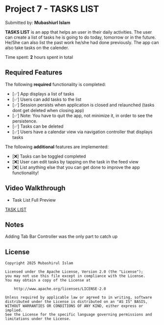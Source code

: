 # Project 7 - **TASKS LIST**

Submitted by: **Mubashiurl Islam**

**TASKS LIST** is an app that helps an user in their daily activities. The user can create a list of tasks he is going to do today, tomorrow or in the future. He/She can also list the past work he/she had done previously. The app can also take tasks on the calender. 

Time spent: **2** hours spent in total

## Required Features

The following **required** functionality is completed:

- [✅] App displays a list of tasks
- [✅] Users can add tasks to the list
- [✅] Session persists when application is closed and relaunched (tasks dont get deleted when closing app) 
- [✅] Note: You have to quit the app, not minimize it, in order to see the persistence.
- [✅] Tasks can be deleted
- [✅] Users have a calendar view via navigation controller that displays tasks	


The following **additional** features are implemented:

- [❌] Tasks can be toggled completed
- [❌] User can edit tasks by tapping on the task in the feed view
- [❌] List anything else that you can get done to improve the app functionality!

## Video Walkthrough

- Task List Full Preview

[TASK LIST](https://drive.google.com/file/d/1CD6I13hJ2Kw2P0BbA_IZxqp6L0FveRZ6/view?usp=sharing) 

## Notes

Adding Tab Bar Controller was the only part to catch up 

## License

    Copyright 2025 Mubashirul Islam

    Licensed under the Apache License, Version 2.0 (the "License");
    you may not use this file except in compliance with the License.
    You may obtain a copy of the License at

        http://www.apache.org/licenses/LICENSE-2.0

    Unless required by applicable law or agreed to in writing, software
    distributed under the License is distributed on an "AS IS" BASIS,
    WITHOUT WARRANTIES OR CONDITIONS OF ANY KIND, either express or implied.
    See the License for the specific language governing permissions and
    limitations under the License.
